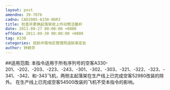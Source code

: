 ```yaml
---
layout: post
amendno: 39-7076
cadno: CAD2005-A330-06R3
title: 检查并更换起落架收上作动筒活塞杆
date: 2011-09-27 00:00:00 +0800
effdate: 2011-09-30 00:00:00 +0800
tag: A330
categories: 民航中南地区管理局适航审定处
author: 钟颖芬
---
```


##适用范围:
本指令适用于所有序列号的空客A330-201、-202、-203、-223、-243、-301、-302、-303、-321、-322、-323、-341、-342、和-343飞机，两侧主起落架在生产线上已完成空客52980改装的除外。
在生产线上已完成空客54500改装的飞机不受本指令的影响。

